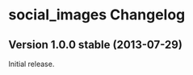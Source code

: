 social_images Changelog
=======================


Version 1.0.0 stable (2013-07-29)
---------------------------------

Initial release.